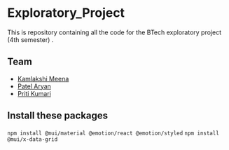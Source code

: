 # Exploratory_Project
This is repository containing all the code for the BTech exploratory project (4th semester) .

## Team  
* [Kamlakshi Meena](https://github.com/)  
* [Patel Aryan](https://github.com/Eli4479)  
* [Priti Kumari](https://github.com/amyra98)  

## Install these packages
`npm install @mui/material @emotion/react @emotion/styled`
`npm install @mui/x-data-grid`

